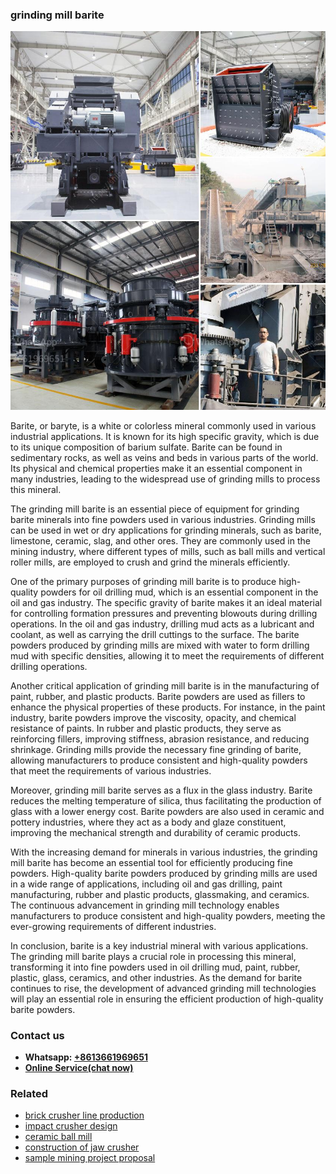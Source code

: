 <h3>grinding mill barite</h3><img src='1706755825.jpg' alt=''><p>Barite, or baryte, is a white or colorless mineral commonly used in various industrial applications. It is known for its high specific gravity, which is due to its unique composition of barium sulfate. Barite can be found in sedimentary rocks, as well as veins and beds in various parts of the world. Its physical and chemical properties make it an essential component in many industries, leading to the widespread use of grinding mills to process this mineral.</p><p>The grinding mill barite is an essential piece of equipment for grinding barite minerals into fine powders used in various industries. Grinding mills can be used in wet or dry applications for grinding minerals, such as barite, limestone, ceramic, slag, and other ores. They are commonly used in the mining industry, where different types of mills, such as ball mills and vertical roller mills, are employed to crush and grind the minerals efficiently.</p><p>One of the primary purposes of grinding mill barite is to produce high-quality powders for oil drilling mud, which is an essential component in the oil and gas industry. The specific gravity of barite makes it an ideal material for controlling formation pressures and preventing blowouts during drilling operations. In the oil and gas industry, drilling mud acts as a lubricant and coolant, as well as carrying the drill cuttings to the surface. The barite powders produced by grinding mills are mixed with water to form drilling mud with specific densities, allowing it to meet the requirements of different drilling operations.</p><p>Another critical application of grinding mill barite is in the manufacturing of paint, rubber, and plastic products. Barite powders are used as fillers to enhance the physical properties of these products. For instance, in the paint industry, barite powders improve the viscosity, opacity, and chemical resistance of paints. In rubber and plastic products, they serve as reinforcing fillers, improving stiffness, abrasion resistance, and reducing shrinkage. Grinding mills provide the necessary fine grinding of barite, allowing manufacturers to produce consistent and high-quality powders that meet the requirements of various industries.</p><p>Moreover, grinding mill barite serves as a flux in the glass industry. Barite reduces the melting temperature of silica, thus facilitating the production of glass with a lower energy cost. Barite powders are also used in ceramic and pottery industries, where they act as a body and glaze constituent, improving the mechanical strength and durability of ceramic products.</p><p>With the increasing demand for minerals in various industries, the grinding mill barite has become an essential tool for efficiently producing fine powders. High-quality barite powders produced by grinding mills are used in a wide range of applications, including oil and gas drilling, paint manufacturing, rubber and plastic products, glassmaking, and ceramics. The continuous advancement in grinding mill technology enables manufacturers to produce consistent and high-quality powders, meeting the ever-growing requirements of different industries.</p><p>In conclusion, barite is a key industrial mineral with various applications. The grinding mill barite plays a crucial role in processing this mineral, transforming it into fine powders used in oil drilling mud, paint, rubber, plastic, glass, ceramics, and other industries. As the demand for barite continues to rise, the development of advanced grinding mill technologies will play an essential role in ensuring the efficient production of high-quality barite powders.</p><h3>Contact us</h3><ul><li><strong>Whatsapp:&nbsp;<a href="https://wa.me/8613661969651">+8613661969651</a></strong></li><li><a href="https://swt.shibang-china.com/?git&amp;zhl&amp;grinding mill barite"><strong>Online Service(chat now)</strong></a></li></ul><h3>Related</h3><ul><li><a href='brick crusher line production.md'>brick crusher line production</a></li><li><a href='impact crusher design.md'>impact crusher design</a></li><li><a href='ceramic ball mill.md'>ceramic ball mill</a></li><li><a href='construction of jaw crusher.md'>construction of jaw crusher</a></li><li><a href='sample mining project proposal.md'>sample mining project proposal</a></li></ul>